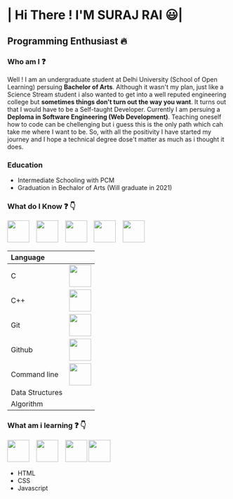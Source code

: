#                                                             | Hi There ! I'M SURAJ RAI :smiley:|
   ## Programming Enthusiast :fire:
   
### Who am I :question:

Well ! I am an undergraduate student at Delhi University (School of Open Learning) persuing **Bachelor of Arts**. Although it wasn't my plan, just like a Science Stream student i also wanted to get into a well reputed engineering college but **sometimes things don't turn out the way you want**. It turns out that I would have to be a Self-taught Developer. Currently I am persuing a **Deploma in Software Engineering (Web Development)**. Teaching oneself how to code can be chellenging but i guess this is the only path which cah take me where I want to be. So, with all the positivity I have started my journey and I hope a technical degree dose't matter as much as i thought it does.

### Education
- Intermediate Schooling with PCM
- Graduation in Bechalor of Arts (Will graduate in 2021)

### What do I Know :question: :point_down:

<p><img src="https://www.flaticon.com/svg/static/icons/svg/3600/3600912.svg"length=50px; height="50px">&nbsp&nbsp&nbsp  <img src="https://www.flaticon.com/svg/static/icons/svg/919/919841.svg"length=50px; height="50px">&nbsp&nbsp&nbsp  <img src="https://www.flaticon.com/svg/static/icons/svg/2111/2111288.svg"length=50px; height="50px">&nbsp&nbsp&nbsp  <img src="https://www.flaticon.com/svg/static/icons/svg/2111/2111425.svg"length=50px; height="50px">&nbsp&nbsp&nbsp  <img src="https://www.flaticon.com/svg/static/icons/svg/2535/2535492.svg"length=50px; height="50px"></p>

|  Language      |     | 
| :------------- | :----------: | 
|  C | <img src="https://www.flaticon.com/svg/static/icons/svg/3600/3600912.svg" length=50px; height="50px">   | 
|  C++| <img src="https://www.flaticon.com/svg/static/icons/svg/919/919841.svg" length=50px; height="50px"> | 
|  Git    |   <img src="https://www.flaticon.com/svg/static/icons/svg/2111/2111288.svg" length=50px; height="50px">   |
|  Github |   <img src="https://www.flaticon.com/svg/static/icons/svg/2111/2111425.svg" length=50px; height="50px">   |
|  Command line |   <img src="https://www.flaticon.com/svg/static/icons/svg/2535/2535492.svg" length=50px; height="50px">  |
|Data Structures|
|Algorithm                |

### What am i learning :question: :point_down:

<p><img src="https://www.flaticon.com/svg/static/icons/svg/732/732212.svg" length=50px; height="50px">&nbsp&nbsp&nbsp  <img src="https://www.flaticon.com/svg/static/icons/svg/919/919826.svg" length=50px; height="50px">&nbsp&nbsp&nbsp  <img src="https://www.flaticon.com/svg/static/icons/svg/919/919828.svg" length=50px; height="50px"> <img src="https://as1.ftcdn.net/jpg/03/04/97/12/500_F_304971233_mQ4xlfnBGSszgzJPYzQnZtWI04ZNmuuP.jpg" length=50px; height="50px"></p>

<p> <ul><li>HTML</li> <li>CSS</li> <li>Javascript</li> </ul></p>


